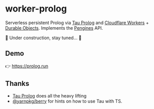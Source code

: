 # worker-prolog

Serverless persistent Prolog via [Tau Prolog](http://www.tau-prolog.org/) and [Cloudflare Workers](https://developers.cloudflare.com/workers/) + [Durable Objects](https://developers.cloudflare.com/workers/runtime-apis/durable-objects/). Implements the [Pengines](https://pengines.swi-prolog.org/docs/index.html) API.

🚧 Under construction, stay tuned... 🚧 

## Demo

👉 https://prolog.run

## Thanks

- [Tau Prolog](http://www.tau-prolog.org/) does all the heavy lifting
- [@yarnpkg/berry](https://github.com/yarnpkg/berry/tree/master/packages/plugin-constraints/sources) for hints on how to use Tau with TS.
